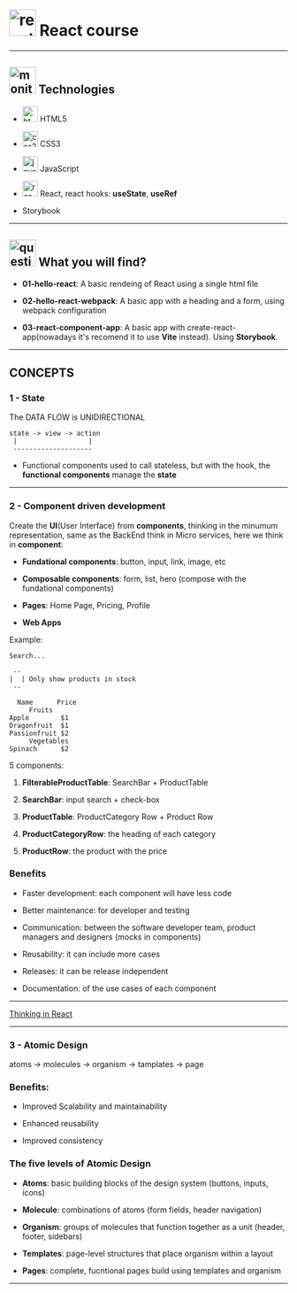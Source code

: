 # <img width="48" height="48" src="https://img.icons8.com/office/48/react.png" alt="react"/> React course

---

## <img width="48" height="48" src="https://img.icons8.com/fluency/48/monitor--v1.png" alt="monitor"/> Technologies

- <img width="28" height="28" src="https://img.icons8.com/color/28/html-5--v1.png" alt="html5"/> HTML5

- <img width="28" height="28" src="https://img.icons8.com/color/28/css3.png" alt="css3"/> CSS3

- <img width="28" height="28" src="https://img.icons8.com/color/28/javascript--v1.png" alt="javascript"/> JavaScript

- <img width="28" height="28" src="https://img.icons8.com/office/28/react.png" alt="react"/> React, react hooks: **useState**, **useRef**

- Storybook

---

## <img width="48" height="48" src="https://img.icons8.com/doodle/48/question-mark--v1.png" alt="question mark"/> What you will find?

- **01-hello-react**: A basic rendeing of React using a single html file

- **02-hello-react-webpack**: A basic app with a heading and a form, using webpack configuration

- **03-react-component-app**: A basic app with create-react-app(nowadays it's recomend it to use **Vite** instead). Using **Storybook**.

---

## CONCEPTS

### 1 - State


The DATA FLOW is UNIDIRECTIONAL

```
state -> view -> action
 |                  |
 --------------------
```

- Functional components used to call stateless, but with the hook, the **functional components** manage the **state**

---

### 2 - Component driven development

Create the **UI**(User Interface) from **components**, thinking in the minumum representation, same as the BackEnd think in Micro services, here we think in **component**:

- **Fundational components**: button, input, link, image, etc

- **Composable components**: form, list, hero (compose with the fundational components)

- **Pages**: Home Page, Pricing, Profile

- **Web Apps**

Example:

```
Search...

 --
|  | Only show products in stock
 --

  Name      Price
     Fruits
Apple        $1
Dragonfruit  $1 
Passionfruit $2
     Vegetables
Spinach      $2         
```

5 components:

1. **FilterableProductTable**: SearchBar + ProductTable

2. **SearchBar**: input search + check-box

3. **ProductTable**: ProductCategory Row + Product Row

4. **ProductCategoryRow**: the heading of each category

5. **ProductRow**: the product with the price

### Benefits

- Faster development: each component will have less code

- Better maintenance: for developer and testing

- Communication: between the software developer team, product managers and designers (mocks in components)

- Reusability: it can include more cases

- Releases: it can be release independent

- Documentation: of the use cases of each component

---

[Thinking in React](https://react.dev/learn/thinking-in-react)

---

### 3 - Atomic Design

atoms -> molecules -> organism -> tamplates -> page

### Benefits:

- Improved Scalability and maintainability

- Enhanced reusability

- Improved consistency


### The five levels of Atomic Design

- **Atoms**: basic building blocks of the design system (buttons, inputs, icons)

- **Molecule**: combinations of atoms (form fields, header navigation)

- **Organism**: groups of molecules that function together as a unit (header, footer, sidebars)

- **Templates**: page-level structures that place organism within a layout

- **Pages**: complete, fucntional pages build using templates and organism

---